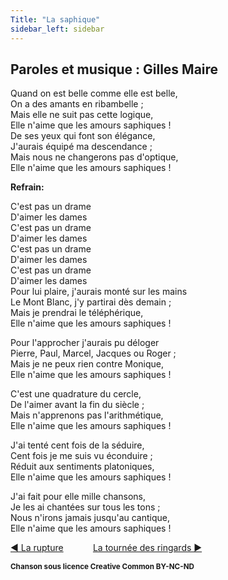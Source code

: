 ```yaml
---
Title: "La saphique"
sidebar_left: sidebar
---
```


##  Paroles et musique : Gilles Maire
Quand on est belle comme elle est belle,  
On a des amants en ribambelle ;  
Mais elle ne suit pas cette logique,  
Elle n'aime que les amours saphiques !  
De ses yeux qui font son élégance,  
J'aurais équipé ma descendance ;  
Mais nous ne changerons pas d'optique,  
Elle n'aime que les amours saphiques !  


**Refrain:**

C'est pas un drame  
D'aimer les dames  
C'est pas un drame  
D'aimer les dames  
C'est pas un drame  
D'aimer les dames  
C'est pas un drame  
D'aimer les dames  
Pour lui plaire, j'aurais monté sur les mains  
Le Mont Blanc, j'y partirai dès demain ;  
Mais je prendrai le téléphérique,  
Elle n'aime que les amours saphiques !  
  
Pour l'approcher j'aurais pu déloger  
Pierre, Paul, Marcel, Jacques ou Roger ;  
Mais je ne peux rien contre Monique,  
Elle n'aime que les amours saphiques !  
  
C'est une quadrature du cercle,  
De l'aimer avant la fin du siècle ;  
Mais n'apprenons pas l'arithmétique,  
Elle n'aime que les amours saphiques !  
  
J'ai tenté cent fois de la séduire,  
Cent fois je me suis vu éconduire ;  
Réduit aux sentiments platoniques,  
Elle n'aime que les amours saphiques !  
  
J'ai fait pour elle mille chansons,  
Je les ai chantées sur tous les tons ;  
Nous n'irons jamais jusqu'au cantique,  
Elle n'aime que les amours saphiques !  


[ ◀ La rupture](../la_rupture) ​ ​ ​ ​ ​ ​ ​ ​ ​ ​ ​ ​[La tournée des ringards ▶](../la_tournée_des_ringards)


<b><sub>Chanson sous licence Creative Common BY-NC-ND</sub></b>
